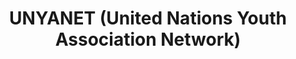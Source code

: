 ---
title: "UNYANET (United Nations Youth Association Network)"
textDe: "Im August 2011 haben in Wien Jugendliche aus elf europäischen Ländern UNYANET gegründet. Im “United Nations Youth Associations Network” sind Dachverbände wie JUNON zusammengeschlossen. Zu den Gründungsmitgliedern zählen die nationalen UN-Jugendorganisationen aus Deutschland, Finnland, Norwegen, Österreich, Polen, Rumänien, Russland, der Schweiz, Serbien, Slowenien und Spanien."
textEn: "In August 2011, Youth from eleven European countries founded the United Nations Youth Associations Network (UNYANET) in Vienna. UNYANET unites national United Nations Youth Associations in one umbrella organisation. The founding members of UNYANET were UNYA Germany, Finland, Norway, Austria, Poland, Romania, Russia, Switzerland, Serbia, Slovenia and Spain."
---